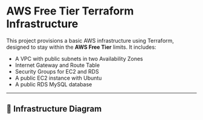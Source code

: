 # AWS Free Tier Terraform Infrastructure

This project provisions a basic AWS infrastructure using Terraform, designed to stay within the **AWS Free Tier** limits. It includes:

- A VPC with public subnets in two Availability Zones
- Internet Gateway and Route Table
- Security Groups for EC2 and RDS
- A public EC2 instance with Ubuntu
- A public RDS MySQL database

---

## 🧱 Infrastructure Diagram

